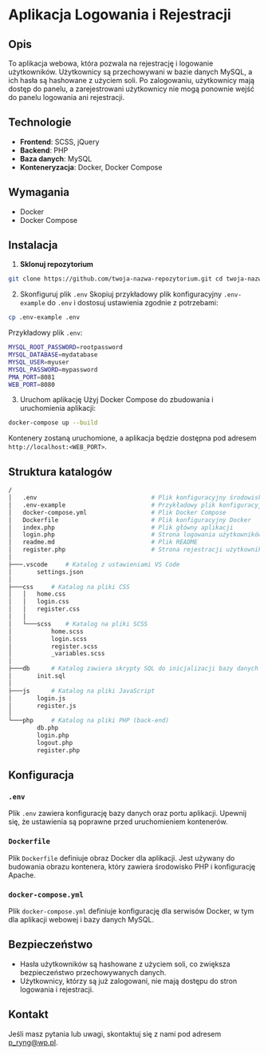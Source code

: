 # Aplikacja Logowania i Rejestracji

## Opis

To aplikacja webowa, która pozwala na rejestrację i logowanie użytkowników. Użytkownicy są przechowywani w bazie danych MySQL, a ich hasła są hashowane z użyciem soli. Po zalogowaniu, użytkownicy mają dostęp do panelu, a zarejestrowani użytkownicy nie mogą ponownie wejść do panelu logowania ani rejestracji.

## Technologie
-	**Frontend**: SCSS, jQuery
-  **Backend**: PHP
-  **Baza danych**: MySQL
-  **Konteneryzacja**: Docker, Docker Compose
  
## Wymagania

-   Docker
-   Docker Compose

## Instalacja

1.  **Sklonuj repozytorium**
    
   ```bash
git clone https://github.com/twoja-nazwa-repozytorium.git cd twoja-nazwa-repozytorium
```
2. Skonfiguruj plik `.env`
Skopiuj przykładowy plik konfiguracyjny `.env-example` do `.env` i dostosuj ustawienia zgodnie z potrzebami:
```bash
cp .env-example .env
```
Przykładowy plik `.env`:
```bash
MYSQL_ROOT_PASSWORD=rootpassword
MYSQL_DATABASE=mydatabase
MYSQL_USER=myuser
MYSQL_PASSWORD=mypassword
PMA_PORT=8081
WEB_PORT=8080
```
3. Uruchom aplikację
Użyj Docker Compose do zbudowania i uruchomienia aplikacji:
```bash
docker-compose up --build
```
Kontenery zostaną uruchomione, a aplikacja będzie dostępna pod adresem `http://localhost:<WEB_PORT>`.


## Struktura katalogów
```bash
/
│   .env								# Plik konfiguracyjny środowiska
│   .env-example						# Przykładowy plik konfiguracyjny
│   docker-compose.yml					# Plik Docker Compose
│   Dockerfile							# Plik konfiguracyjny Docker
│   index.php							# Plik główny aplikacji
│   login.php							# Strona logowania użytkowników.
│   readme.md							# Plik README
│   register.php						# Strona rejestracji użytkowników.
│
├───.vscode		# Katalog z ustawieniami VS Code
│       settings.json
│
├───css		# Katalog na pliki CSS
│   │   home.css
│   │   login.css
│   │   register.css
│   │
│   └───scss 	# Katalog na pliki SCSS
│           home.scss
│           login.scss
│           register.scss
│           _variables.scss
│
├───db		# Katalog zawiera skrypty SQL do inicjalizacji bazy danych
│       init.sql
│
├───js		# Katalog na pliki JavaScript
│       login.js
│       register.js
│
└───php		# Katalog na pliki PHP (back-end)
        db.php
        login.php
        logout.php
        register.php

```

## Konfiguracja

### `.env`

Plik `.env` zawiera konfigurację bazy danych oraz portu aplikacji. Upewnij się, że ustawienia są poprawne przed uruchomieniem kontenerów.

### `Dockerfile`

Plik `Dockerfile` definiuje obraz Docker dla aplikacji. Jest używany do budowania obrazu kontenera, który zawiera środowisko PHP i konfigurację Apache.

### `docker-compose.yml`

Plik `docker-compose.yml` definiuje konfigurację dla serwisów Docker, w tym dla aplikacji webowej i bazy danych MySQL.

## Bezpieczeństwo

-   Hasła użytkowników są hashowane z użyciem soli, co zwiększa bezpieczeństwo przechowywanych danych.
-   Użytkownicy, którzy są już zalogowani, nie mają dostępu do stron logowania i rejestracji.

## Kontakt

Jeśli masz pytania lub uwagi, skontaktuj się z nami pod adresem p_ryng@wp.pl.

